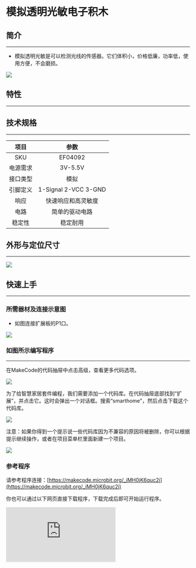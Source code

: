 # 模拟透明光敏电子积木

## 简介
---
- 模拟透明光敏是可以检测光线的传感器。它们体积小，价格低廉，功率低，使用方便，不会磨损。



![](https://wiki-media-ef.oss-cn-hongkong.aliyuncs.com//images/04092_01.jpg)



## 特性
---


## 技术规格
---

项目 | 参数
:-: | :-:
SKU|EF04092
电源需求|3V-5.5V
接口类型|模拟
引脚定义|1-Signal 2-VCC 3-GND
响应|快速响应和高灵敏度
电路|简单的驱动电路
稳定性|稳定耐用

## 外形与定位尺寸
---

 ![](https://wiki-media-ef.oss-cn-hongkong.aliyuncs.com//images/cdNd1Kw.png)

## 快速上手
---

### 所需器材及连接示意图
- 如图连接扩展板的P1口。

![](https://wiki-media-ef.oss-cn-hongkong.aliyuncs.com//images/04092_02.png)
### 如图所示编写程序
---
在MakeCode的代码抽屉中点击高级，查看更多代码选项。

![](https://wiki-media-ef.oss-cn-hongkong.aliyuncs.com//images/04092_03.png)

为了给智慧家居套件编程，我们需要添加一个代码库。在代码抽屉底部找到“扩展”，并点击它。这时会弹出一个对话框。搜索“smarthome"，然后点击下载这个代码库。

![](https://wiki-media-ef.oss-cn-hongkong.aliyuncs.com//images/04092_04.png)

注意：如果你得到一个提示说一些代码库因为不兼容的原因将被删除，你可以根据提示继续操作，或者在项目菜单栏里面新建一个项目。


![](https://wiki-media-ef.oss-cn-hongkong.aliyuncs.com//images/04092_05.png)
### 参考程序

请参考程序连接：[https://makecode.microbit.org/_iMH0jK6quc2j](https://makecode.microbit.org/_iMH0jK6quc2j)

你也可以通过以下网页直接下载程序，下载完成后即可开始运行程序。

<div
    style={{
        position: 'relative',
        paddingBottom: '60%',
        overflow: 'hidden',
    }}
>
    <iframe
        src="https://makecode.microbit.org/_iMH0jK6quc2j"
        frameborder="0"
        sandbox="allow-popups allow-forms allow-scripts allow-same-origin"
        style={{
            position: 'absolute',
            width: '100%',
            height: '100%',
        }}
    />
</div>
---

### 结果
- 当光线强度小于50，显示指定图标，否则显示一个笑脸图案。

## Python 编程

### 步骤 1
下载压缩包并解压[Octopus_MicroPython-master](https://github.com/lionyhw/Octopus_MicroPython/archive/master.zip)
打开[Python editor](https://python.microbit.org/v/2.0)

![](https://wiki-media-ef.oss-cn-hongkong.aliyuncs.com//images/05001_07.png)

为了给光线传感器编程，我们需要添加light.py。点击Load/Save，然后点击Show Files（1）下拉菜单，再点击Add file在本地找到下载并解压完成的Octopus_MicroPython-master文件夹，从中选择light.py添加进来。

![](https://wiki-media-ef.oss-cn-hongkong.aliyuncs.com//images/05001_08.png)
![](https://wiki-media-ef.oss-cn-hongkong.aliyuncs.com//images/05001_09.png)
![](https://wiki-media-ef.oss-cn-hongkong.aliyuncs.com//images/04092_10.png)

### 步骤 2
### 参考程序
```
from microbit import *
from light import *

s = LIGHT(pin1)
while True:
    display.scroll(s.get_lightlevel())
```


### 结果
- 在micro:bit的LED矩阵上显示光线传感器的返回值。


## 相关案例
---

## 技术文档
---
